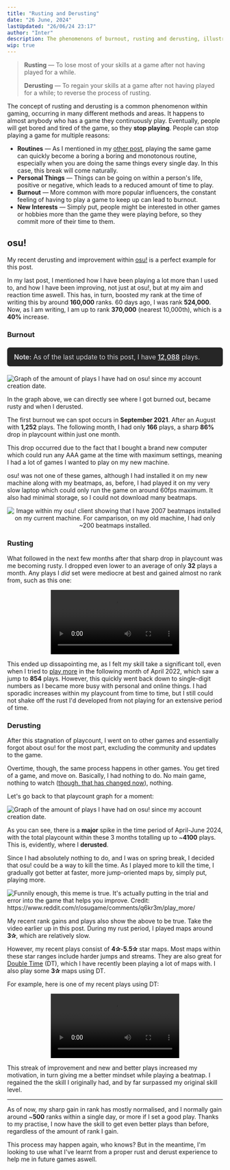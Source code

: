 ```yaml
---
title: "Rusting and Derusting"
date: "26 June, 2024"
lastUpdated: "26/06/24 23:17"
author: "Inter"
description: The phenomenons of burnout, rusting and derusting, illustrated through playing osu!.
wip: true
---
```


> **Rusting** — To lose most of your skills at a game after not having played for a while.
>
> **Derusting** — To regain your skills at a game after not having played for a while; to reverse the process of rusting.

The concept of rusting and derusting is a common phenomenon within gaming, occurring in many different methods and areas. It happens to almost anybody who has a game they continuously play. Eventually, people will get bored and tired of the game, so they **stop playing**. People can stop playing a game for multiple reasons:

* **Routines** — As I mentioned in my [other post](/writing/being-bored#my-own-experiences), playing the same game can quickly become a boring a boring and monotonous routine, especially when you are doing the same things every single day. In this case, this break will come naturally.
* **Personal Things** — Things can be going on within a person's life, positive or negative, which leads to a reduced amount of time to play.
* **Burnout** — More common with more popular influencers, the constant feeling of having to play a game to keep up can lead to burnout.
* **New Interests** — Simply put, people might be interested in other games or hobbies more than the game they were playing before, so they commit more of their time to them.

## osu!

My recent derusting and improvement within [osu!](https://osu.ppy.sh) is a perfect example for this post. 

In my last post, I mentioned how I have been playing a lot more than I used to, and how I have been improving, not just at osu!, but at my aim and reaction time aswell. This has, in turn, boosted my rank at the time of writing this by around **160,000** ranks. 60 days ago, I was rank **524,000**. Now, as I am writing, I am up to rank **370,000** (nearest 10,000th), which is a **40%** increase.

### Burnout

<div style="padding: 0.8rem 1rem; background-color: #262626; border-radius: 0.375rem; font-size: 0.96rem; display: flex; align-items: center; color: #d4d4d8; margin-top: 20px; margin-bottom: 20px;">
    <span><strong>Note:</strong> As of the last update to this post, I have <strong><u>12,088</u></strong> plays.</span>
</div>

<!-- image sourced from /being-bored post !-->
<img src="/images/being-bored/osu-play-history.png" alt="Graph of the amount of plays I have had on osu! since my account creation date.">

In the graph above, we can directly see where I got burned out, became rusty and when I derusted. 

The first burnout we can spot occurs in **September 2021**. After an August with **1,252** plays. The following month, I had only **166** plays, a sharp **86%** drop in playcount within just one month. 

This drop occurred due to the fact that I bought a brand new computer which could run any AAA game at the time with maximum settings, meaning I had a lot of games I wanted to play on my new machine. 

osu! was not one of these games, although I had installed it on my new machine along with my beatmaps, as, before, I had played it on my very slow laptop which could only run the game on around 60fps maximum. It also had minimal storage, so I could not download many beatmaps.

<div align="center">
    <img src="/images/rusting-and-derusting/2000-beatmaps.png" alt="Image within my osu! client showing that I have 2007 beatmaps installed on my current machine. For camparison, on my old machine, I had only ~200 beatmaps installed.">
</div>

### Rusting

What followed in the next few months after that sharp drop in playcount was me becoming rusty. I dropped even lower to an average of only **32** plays a month. Any plays I *did* set were mediocre at best and gained almost no rank from, such as this one:

<div align="center">
    <video src="https://us-east-1.tixte.net/uploads/files.iinter.me/osu!_Mar_Apr_2022_Play.mp4" alt="Map: Monosugoi Ikioide Keine ga Monosugoi Uta [Hard]" controls></video>
</div>

This ended up dissapointing me, as I felt my skill take a significant toll, even when I tried to [play more](https://www.reddit.com/r/osugame/comments/q6kr3m/play_more/) in the following month of April 2022, which saw a jump to **854** plays. However, this quickly went back down to single-digit numbers as I became more busy with personal and online things. I had sporadic increases within my playcount from time to time, but I still could not shake off the rust I'd developed from not playing for an extensive period of time.

### Derusting

After this stagnation of playcount, I went on to other games and essentially forgot about osu! for the most part, excluding the community and updates to the game. 

Overtime, though, the same process happens in other games. You get tired of a game, and move on. Basically, I had nothing to do. No main game, nothing to watch ([though, that has changed now](/writing/being-bored#anime)), nothing.

Let's go back to that playcount graph for a moment:

<!-- image sourced from /being-bored post !-->
<img src="/images/being-bored/osu-play-history.png" alt="Graph of the amount of plays I have had on osu! since my account creation date.">

As you can see, there is a **major** spike in the time period of April-June 2024, with the total playcount within these 3 months totalling up to ~**4100** plays. This is, evidently, where I **derusted**. 

Since I had absolutely nothing to do, and I was on spring break, I decided that osu! could be a way to kill the time. As I played more to kill the time, I gradually got better at faster, more jump-oriented maps by, simply put, playing more.

<img src="/images/rusting-and-derusting/play-more.png" alt="Funnily enough, this meme is true. It's actually putting in the trial and error into the game that helps you improve. Credit: https://www.reddit.com/r/osugame/comments/q6kr3m/play_more/">

My recent rank gains and plays also show the above to be true. Take the video earlier up in this post. During my rust period, I played maps around **3✰**, which are relatively slow. 

However, my recent plays consist of **4✰**-**5.5✰** star maps. Most maps within these star ranges include harder jumps and streams. They are also great for [Double Time](https://osu.ppy.sh/wiki/en/Gameplay/Game_modifier/Double_Time) (DT), which I have recently been playing a lot of maps with. I also play some **3✰** maps using DT.

For example, here is one of my recent plays using DT:

<div align="center">
    <video src="https://us-east-1.tixte.net/uploads/files.iinter.me/Apr-Jun_Derust_Clip.mp4" alt="Map: Shinzou o Sasageyo! [TV Size] [Hard]" controls></video>
</div>

This streak of improvement and new and better plays increased my motivation, in turn giving me a better mindset while playing a beatmap. I regained the the skill I originally had, and by far surpassed my original skill level.

---

As of now, my sharp gain in rank has mostly normalised, and I normally gain around ~**500** ranks within a single day, or more if I set a good play. Thanks to my practise, I now have the skill to get even better plays than before, regardless of the amount of rank I gain.

This process may happen again, who knows? But in the meantime, I'm looking to use what I've learnt from a proper rust and derust experience to help me in future games aswell.